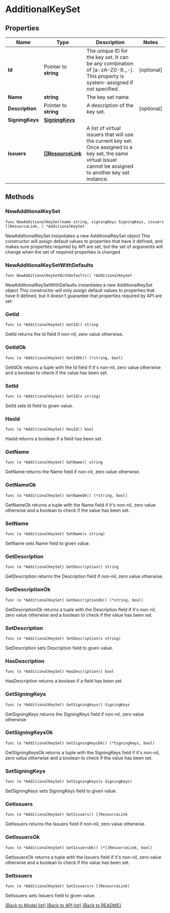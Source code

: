 # AdditionalKeySet

## Properties

Name | Type | Description | Notes
------------ | ------------- | ------------- | -------------
**Id** | Pointer to **string** | The unique ID for the key set. It can be any combination of [a-zA-Z0-9._-]. This property is system-assigned if not specified. | [optional] 
**Name** | **string** | The key set name. | 
**Description** | Pointer to **string** | A description of the key set. | [optional] 
**SigningKeys** | [**SigningKeys**](SigningKeys.md) |  | 
**Issuers** | [**[]ResourceLink**](ResourceLink.md) | A list of virtual issuers that will use the current key set. Once assigned to a key set, the same virtual issuer cannot be assigned to another key set instance. | 

## Methods

### NewAdditionalKeySet

`func NewAdditionalKeySet(name string, signingKeys SigningKeys, issuers []ResourceLink, ) *AdditionalKeySet`

NewAdditionalKeySet instantiates a new AdditionalKeySet object
This constructor will assign default values to properties that have it defined,
and makes sure properties required by API are set, but the set of arguments
will change when the set of required properties is changed

### NewAdditionalKeySetWithDefaults

`func NewAdditionalKeySetWithDefaults() *AdditionalKeySet`

NewAdditionalKeySetWithDefaults instantiates a new AdditionalKeySet object
This constructor will only assign default values to properties that have it defined,
but it doesn't guarantee that properties required by API are set

### GetId

`func (o *AdditionalKeySet) GetId() string`

GetId returns the Id field if non-nil, zero value otherwise.

### GetIdOk

`func (o *AdditionalKeySet) GetIdOk() (*string, bool)`

GetIdOk returns a tuple with the Id field if it's non-nil, zero value otherwise
and a boolean to check if the value has been set.

### SetId

`func (o *AdditionalKeySet) SetId(v string)`

SetId sets Id field to given value.

### HasId

`func (o *AdditionalKeySet) HasId() bool`

HasId returns a boolean if a field has been set.

### GetName

`func (o *AdditionalKeySet) GetName() string`

GetName returns the Name field if non-nil, zero value otherwise.

### GetNameOk

`func (o *AdditionalKeySet) GetNameOk() (*string, bool)`

GetNameOk returns a tuple with the Name field if it's non-nil, zero value otherwise
and a boolean to check if the value has been set.

### SetName

`func (o *AdditionalKeySet) SetName(v string)`

SetName sets Name field to given value.


### GetDescription

`func (o *AdditionalKeySet) GetDescription() string`

GetDescription returns the Description field if non-nil, zero value otherwise.

### GetDescriptionOk

`func (o *AdditionalKeySet) GetDescriptionOk() (*string, bool)`

GetDescriptionOk returns a tuple with the Description field if it's non-nil, zero value otherwise
and a boolean to check if the value has been set.

### SetDescription

`func (o *AdditionalKeySet) SetDescription(v string)`

SetDescription sets Description field to given value.

### HasDescription

`func (o *AdditionalKeySet) HasDescription() bool`

HasDescription returns a boolean if a field has been set.

### GetSigningKeys

`func (o *AdditionalKeySet) GetSigningKeys() SigningKeys`

GetSigningKeys returns the SigningKeys field if non-nil, zero value otherwise.

### GetSigningKeysOk

`func (o *AdditionalKeySet) GetSigningKeysOk() (*SigningKeys, bool)`

GetSigningKeysOk returns a tuple with the SigningKeys field if it's non-nil, zero value otherwise
and a boolean to check if the value has been set.

### SetSigningKeys

`func (o *AdditionalKeySet) SetSigningKeys(v SigningKeys)`

SetSigningKeys sets SigningKeys field to given value.


### GetIssuers

`func (o *AdditionalKeySet) GetIssuers() []ResourceLink`

GetIssuers returns the Issuers field if non-nil, zero value otherwise.

### GetIssuersOk

`func (o *AdditionalKeySet) GetIssuersOk() (*[]ResourceLink, bool)`

GetIssuersOk returns a tuple with the Issuers field if it's non-nil, zero value otherwise
and a boolean to check if the value has been set.

### SetIssuers

`func (o *AdditionalKeySet) SetIssuers(v []ResourceLink)`

SetIssuers sets Issuers field to given value.



[[Back to Model list]](../README.md#documentation-for-models) [[Back to API list]](../README.md#documentation-for-api-endpoints) [[Back to README]](../README.md)


